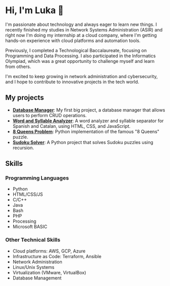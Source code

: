 # Hi, I'm Luka 👋

I'm passionate about technology and always eager to learn new things. I recently finished my studies in Network Systems Administration (ASIR) and right now I'm doing my internship at a cloud company, where I'm getting hands-on experience with cloud platforms and automation tools.

Previously, I completed a Technological Baccalaureate, focusing on Programming and Data Processing. I also participated in the Informatics Olympiad, which was a great opportunity to challenge myself and learn from others.

I'm excited to keep growing in network administration and cybersecurity, and I hope to contribute to innovative projects in the tech world.

## My projects
- [**Database Manager**](https://github.com/lukatinarelli/ejercicio_bbdd): My first big project, a database manager that allows users to perform CRUD operations.
- [**Word and Syllable Analyzer**](https://github.com/lukatinarelli/Analizador_de_palabras): A word analyzer and syllable separator for Spanish and Catalan, using HTML, CSS, and JavaScript.
- [**8 Queens Problem**](https://github.com/lukatinarelli/8-Reinas): Python implementation of the famous "8 Queens" puzzle.
- [**Sudoku Solver**](https://github.com/lukatinarelli/Sudoku): A Python project that solves Sudoku puzzles using recursion.

## Skills
### Programming Languages
- Python
- HTML/CSS/JS
- C/C++
- Java
- Bash
- PHP
- Processing
- Microsoft BASIC

### Other Technical Skills
- Cloud platforms: AWS, GCP, Azure
- Infrastructure as Code: Terraform, Ansible
- Network Administration
- Linux/Unix Systems
- Virtualization (VMware, VirtualBox)
- Database Management
